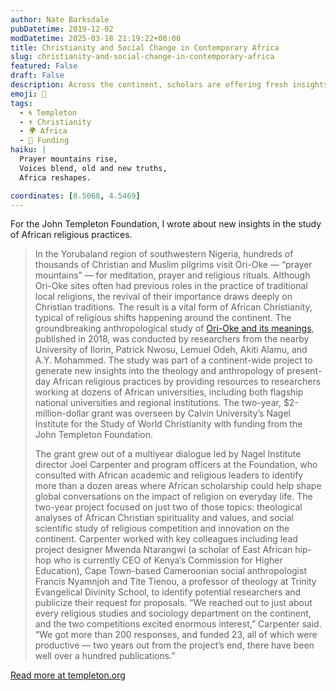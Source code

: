 ```yaml
---
author: Nate Barksdale
pubDatetime: 2019-12-02
modDatetime: 2025-03-18 21:19:22+00:00
title: Christianity and Social Change in Contemporary Africa
slug: christianity-and-social-change-in-contemporary-africa
featured: False
draft: False
description: Across the continent, scholars are offering fresh insights into the dynamic role of religion in the lives of Africans
emoji: 🙏
tags:
  - 🌀 Templeton
  - ✝️ Christianity
  - 🌍 Africa
  - 💼 Funding
haiku: |
  Prayer mountains rise,  
  Voices blend, old and new truths,  
  Africa reshapes.

coordinates: [8.5068, 4.5469]
---
```


For the John Templeton Foundation, I wrote about new insights in the study of African religious practices.

> In the Yorubaland region of southwestern Nigeria, hundreds of thousands of Christian and Muslim pilgrims visit Ori-Oke — “prayer mountains” — for meditation, prayer and religious rituals. Although Ori-Oke sites often had previous roles in the practice of traditional local religions, the revival of their importance draws deeply on Christian traditions. The result is a vital form of African Christianity, typical of religious shifts happening around the continent. The groundbreaking anthropological study of [Ori-Oke and its meanings](https://books.google.com/books/about/Ori_Oke_Spirituality_and_Social_Change_i.html?id=SnYZvAEACAAJ), published in 2018, was conducted by researchers from the nearby University of Ilorin, Patrick Nwosu, Lemuel Odeh, Akiti Alamu, and A.Y. Mohammed. The study was part of a continent-wide project to generate new insights into the theology and anthropology of present-day African religious practices by providing resources to researchers working at dozens of African universities, including both flagship national universities and regional institutions. The two-year, $2-million-dollar grant was overseen by Calvin University’s Nagel Institute for the Study of World Christianity with funding from the John Templeton Foundation.
>
> The grant grew out of a multiyear dialogue led by Nagel Institute director Joel Carpenter and program officers at the Foundation, who consulted with African academic and religious leaders to identify more than a dozen areas where African scholarship could help shape global conversations on the impact of religion on everyday life. The two-year project focused on just two of those topics: theological analyses of African Christian spirituality and values, and social scientific study of religious competition and innovation on the continent. Carpenter worked with key colleagues including lead project designer Mwenda Ntarangwi (a scholar of East African hip-hop who is currently CEO of Kenya’s Commission for Higher Education), Cape Town-based Cameroonian social anthropologist Francis Nyamnjoh and Tite Tienou, a professor of theology at Trinity Evangelical Divinity School, to identify potential researchers and publicize their request for proposals. “We reached out to just about every religious studies and sociology department on the continent, and the two competitions excited enormous interest,” Carpenter said. “We got more than 200 responses, and funded 23, all of which were productive — two years out from the project’s end, there have been well over a hundred publications.”

[Read more at templeton.org](https://www.templeton.org/grant/christianity-and-social-change-in-contemporary-africa)
